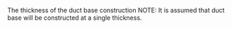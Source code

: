 The thickness of the duct base construction
NOTE: It is assumed that duct base will be constructed at a single thickness.
